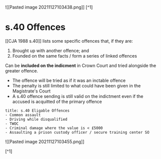 ![[Pasted image 20211127103438.png]]
[^1]

# s.40 Offences
[[CJA 1988 s.40]] lists some specific offences that, if they are:
1. Brought up with another offence; and
2. Founded on the same facts / form a series of linked offences

Can be **included on the indicment** in Crown Court and tried alongside the greater offence.
- The offence will be tried as if it was an inctable offence
- The penalty is still limited to what could have been given in the Magistrate's Court
- A s.40 offence sending is still valid on the indictment even if the accused is acquitted of the primary offence

```ad-rule
title: s.40 Eligable Offences
- Common assault
- Driving while disqualified
- TWOC
- Criminal damage where the value is < £5000
- Assaulting a prison custody officer / secure training center SO
```

![[Pasted image 20211127103455.png]]

[^1]